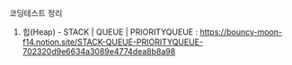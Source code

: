 코딩테스트 정리

1. 힙(Heap) - STACK | QUEUE | PRIORITYQUEUE
: https://bouncy-moon-f14.notion.site/STACK-QUEUE-PRIORITYQUEUE-702320d9e6634a3089e4774dea8b8a98
